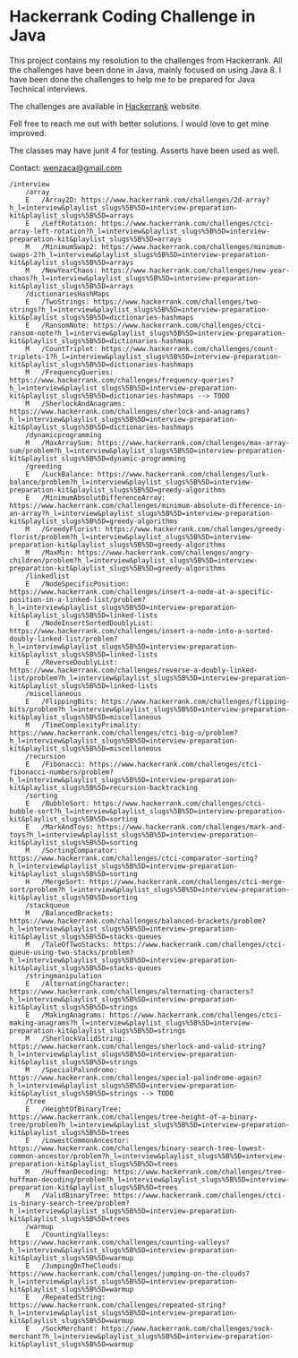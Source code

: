 # Hackerrank Coding Challenge in Java
This project contains my resolution to the challenges from Hackerrank. All the challenges have been done in Java, mainly focused on using Java 8. I have been done the challenges to help me to be prepared for Java Technical interviews.

The challenges are available in [Hackerrank](https://www.hackerrank.com/) website.

Fell free to reach me out with better solutions. I would love to get mine improved.

The classes may have junit 4 for testing. Asserts have been used as well.

Contact: wenzaca@gmail.com

    /interview
        /array
        E   /Array2D: https://www.hackerrank.com/challenges/2d-array?h_l=interview&playlist_slugs%5B%5D=interview-preparation-kit&playlist_slugs%5B%5D=arrays
        E   /LeftRotation: https://www.hackerrank.com/challenges/ctci-array-left-rotation?h_l=interview&playlist_slugs%5B%5D=interview-preparation-kit&playlist_slugs%5B%5D=arrays
        M   /MinimumSwap2: https://www.hackerrank.com/challenges/minimum-swaps-2?h_l=interview&playlist_slugs%5B%5D=interview-preparation-kit&playlist_slugs%5B%5D=arrays
        M   /NewYearChaos: https://www.hackerrank.com/challenges/new-year-chaos?h_l=interview&playlist_slugs%5B%5D=interview-preparation-kit&playlist_slugs%5B%5D=arrays
        /dictionariesHashMaps
        E   /TwoStrings: https://www.hackerrank.com/challenges/two-strings?h_l=interview&playlist_slugs%5B%5D=interview-preparation-kit&playlist_slugs%5B%5D=dictionaries-hashmaps
        E   /RansomNote: https://www.hackerrank.com/challenges/ctci-ransom-note?h_l=interview&playlist_slugs%5B%5D=interview-preparation-kit&playlist_slugs%5B%5D=dictionaries-hashmaps
        M   /CountTriplet: https://www.hackerrank.com/challenges/count-triplets-1?h_l=interview&playlist_slugs%5B%5D=interview-preparation-kit&playlist_slugs%5B%5D=dictionaries-hashmaps
        M   /FrequencyQueries: https://www.hackerrank.com/challenges/frequency-queries?h_l=interview&playlist_slugs%5B%5D=interview-preparation-kit&playlist_slugs%5B%5D=dictionaries-hashmaps --> TODO
        M   /SherlockAndAnagrams: https://www.hackerrank.com/challenges/sherlock-and-anagrams?h_l=interview&playlist_slugs%5B%5D=interview-preparation-kit&playlist_slugs%5B%5D=dictionaries-hashmaps        
        /dynamicprogramming
        M   /MaxArraySum: https://www.hackerrank.com/challenges/max-array-sum/problem?h_l=interview&playlist_slugs%5B%5D=interview-preparation-kit&playlist_slugs%5B%5D=dynamic-programming
        /greeding  
        E   /LuckBalance: https://www.hackerrank.com/challenges/luck-balance/problem?h_l=interview&playlist_slugs%5B%5D=interview-preparation-kit&playlist_slugs%5B%5D=greedy-algorithms
        E   /MinimumAbsolutDifferenceArray: https://www.hackerrank.com/challenges/minimum-absolute-difference-in-an-array?h_l=interview&playlist_slugs%5B%5D=interview-preparation-kit&playlist_slugs%5B%5D=greedy-algorithms
        M   /GreedyFlorist: https://www.hackerrank.com/challenges/greedy-florist/problem?h_l=interview&playlist_slugs%5B%5D=interview-preparation-kit&playlist_slugs%5B%5D=greedy-algorithms
        M   /MaxMin: https://www.hackerrank.com/challenges/angry-children/problem?h_l=interview&playlist_slugs%5B%5D=interview-preparation-kit&playlist_slugs%5B%5D=greedy-algorithms
        /linkedlist
        E   /NodeSpecificPosition: https://www.hackerrank.com/challenges/insert-a-node-at-a-specific-position-in-a-linked-list/problem?h_l=interview&playlist_slugs%5B%5D=interview-preparation-kit&playlist_slugs%5B%5D=linked-lists
        E   /NodeInsertSortedDoublyList: https://www.hackerrank.com/challenges/insert-a-node-into-a-sorted-doubly-linked-list/problem?h_l=interview&playlist_slugs%5B%5D=interview-preparation-kit&playlist_slugs%5B%5D=linked-lists
        E   /ReverseDoublyList: https://www.hackerrank.com/challenges/reverse-a-doubly-linked-list/problem?h_l=interview&playlist_slugs%5B%5D=interview-preparation-kit&playlist_slugs%5B%5D=linked-lists
        /miscellaneous
        E   /FlippingBits: https://www.hackerrank.com/challenges/flipping-bits/problem?h_l=interview&playlist_slugs%5B%5D=interview-preparation-kit&playlist_slugs%5B%5D=miscellaneous
        M   /TimeComplexityPrimality: https://www.hackerrank.com/challenges/ctci-big-o/problem?h_l=interview&playlist_slugs%5B%5D=interview-preparation-kit&playlist_slugs%5B%5D=miscellaneous
        /recursion
        E   /Fibonacci: https://www.hackerrank.com/challenges/ctci-fibonacci-numbers/problem?h_l=interview&playlist_slugs%5B%5D=interview-preparation-kit&playlist_slugs%5B%5D=recursion-backtracking
        /sorting
        E   /BubbleSort: https://www.hackerrank.com/challenges/ctci-bubble-sort?h_l=interview&playlist_slugs%5B%5D=interview-preparation-kit&playlist_slugs%5B%5D=sorting
        E   /MarkAndToys: https://www.hackerrank.com/challenges/mark-and-toys?h_l=interview&playlist_slugs%5B%5D=interview-preparation-kit&playlist_slugs%5B%5D=sorting
        M   /SortingComparator: https://www.hackerrank.com/challenges/ctci-comparator-sorting?h_l=interview&playlist_slugs%5B%5D=interview-preparation-kit&playlist_slugs%5B%5D=sorting
        H   /MergeSort: https://www.hackerrank.com/challenges/ctci-merge-sort/problem?h_l=interview&playlist_slugs%5B%5D=interview-preparation-kit&playlist_slugs%5B%5D=sorting
        /stackqueue
        M   /BalancedBrackets: https://www.hackerrank.com/challenges/balanced-brackets/problem?h_l=interview&playlist_slugs%5B%5D=interview-preparation-kit&playlist_slugs%5B%5D=stacks-queues
        M   /TaleOfTwoStacks: https://www.hackerrank.com/challenges/ctci-queue-using-two-stacks/problem?h_l=interview&playlist_slugs%5B%5D=interview-preparation-kit&playlist_slugs%5B%5D=stacks-queues
        /stringmanipulation
        E   /AlternatingCharacter: https://www.hackerrank.com/challenges/alternating-characters?h_l=interview&playlist_slugs%5B%5D=interview-preparation-kit&playlist_slugs%5B%5D=strings
        E   /MakingAnagrams: https://www.hackerrank.com/challenges/ctci-making-anagrams?h_l=interview&playlist_slugs%5B%5D=interview-preparation-kit&playlist_slugs%5B%5D=strings
        M   /SherlockValidString: https://www.hackerrank.com/challenges/sherlock-and-valid-string?h_l=interview&playlist_slugs%5B%5D=interview-preparation-kit&playlist_slugs%5B%5D=strings
        M   /SpecialPalindromo: https://www.hackerrank.com/challenges/special-palindrome-again?h_l=interview&playlist_slugs%5B%5D=interview-preparation-kit&playlist_slugs%5B%5D=strings --> TODO
        /tree
        E   /HeightOfBinaryTree: https://www.hackerrank.com/challenges/tree-height-of-a-binary-tree/problem?h_l=interview&playlist_slugs%5B%5D=interview-preparation-kit&playlist_slugs%5B%5D=trees
        E   /LowestCommonAncestor: https://www.hackerrank.com/challenges/binary-search-tree-lowest-common-ancestor/problem?h_l=interview&playlist_slugs%5B%5D=interview-preparation-kit&playlist_slugs%5B%5D=trees
        M   /HuffmanDecoding: https://www.hackerrank.com/challenges/tree-huffman-decoding/problem?h_l=interview&playlist_slugs%5B%5D=interview-preparation-kit&playlist_slugs%5B%5D=trees
        M   /ValidBinaryTree: https://www.hackerrank.com/challenges/ctci-is-binary-search-tree/problem?h_l=interview&playlist_slugs%5B%5D=interview-preparation-kit&playlist_slugs%5B%5D=trees
        /warmup
        E   /CountingValleys: https://www.hackerrank.com/challenges/counting-valleys?h_l=interview&playlist_slugs%5B%5D=interview-preparation-kit&playlist_slugs%5B%5D=warmup
        E   /JumpingOnTheClouds: https://www.hackerrank.com/challenges/jumping-on-the-clouds?h_l=interview&playlist_slugs%5B%5D=interview-preparation-kit&playlist_slugs%5B%5D=warmup
        E   /RepeatedString: https://www.hackerrank.com/challenges/repeated-string?h_l=interview&playlist_slugs%5B%5D=interview-preparation-kit&playlist_slugs%5B%5D=warmup
        E   /SockMerchant: https://www.hackerrank.com/challenges/sock-merchant?h_l=interview&playlist_slugs%5B%5D=interview-preparation-kit&playlist_slugs%5B%5D=warmup